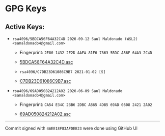 # GPG Keys

## Active Keys:

- `rsa4096/5BDCA56F64A32C4D 2020-09-12 Saul Maldonado (WSL2) <samaldonado4@gmail.com>`

  - Fingerprint: `2E80 1432 2E2D AAFA 81F6 7363 5BDC A56F 64A3 2C4D`
  - [5BDCA56F64A32C4D.asc](active-keys/5BDCA56F64A32C4D.asc)

  - `rsa4096/C7DB23D61086C9B7 2021-01-02 [S]`
  - [C7DB23D61086C9B7.asc](active-keys/C7DB23D61086C9B7.asc)

- `rsa4096/69AD050824212A02 2020-06-09 Saul Maldonado <samaldonado4@gmail.com>`

  - Fingerprint: `CA54 E34C 23B6 2DBC AB65 4D85 69AD 0508 2421 2A02`

  - [69AD050824212A02.asc](active-keys/69AD050824212A02.asc)

---

Commit signed with `4AEE18F83AFDEB23` were done using GitHub UI
